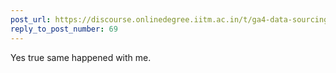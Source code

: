 ```yaml
---
post_url: https://discourse.onlinedegree.iitm.ac.in/t/ga4-data-sourcing-discussion-thread-tds-jan-2025/165959/75
reply_to_post_number: 69
---
```

Yes true same happened with me.